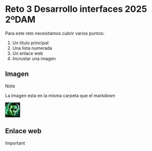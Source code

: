 # Reto 3 Desarrollo interfaces 2025 2ºDAM

Para este reto necesitamos cubrir varios puntos:
1. Un titulo principal
2. Una lista numerada
3. Un enlace web
4. Incrustar una imagen

## Imagen
>[!Note]  
> La imagen esta en la misma carpeta que el markdown
  
![Neo](neo.png)

## Enlace web
>[!Important]